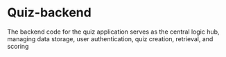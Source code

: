 # Quiz-backend
 
The backend code for the quiz application serves as the central logic hub, managing data storage, user authentication, quiz creation, retrieval, and scoring
